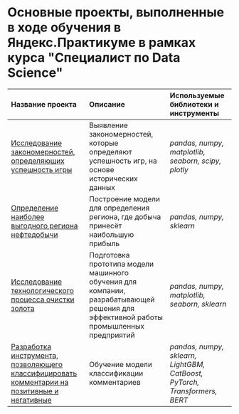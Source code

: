 # Основные проекты, выполненные в ходе обучения в Яндекс.Практикуме в рамках курса "Специалист по Data Science"

| Название проекта | Описание | Используемые библиотеки и инструменты | 
| :---------------------- | :---------------------- | :---------------------- |
| [Исследование закономерностей, определяющих успешность игры](store_games) | Выявление закономерностей, которые определяют успешность игр, на основе исторических данных | *pandas, numpy, matplotlib, seaborn, scipy, plotly* |
| [Определение наиболее выгодного региона нефтедобычи](petroleum_regions) | Построение модели для определения региона, где добыча принесёт наибольшую прибыль | *pandas, numpy, sklearn* |
| [Исследование технологического процесса очистки золота](gold_recovery) | Подготовка прототипа модели машинного обучения для компании, разрабатывающей решения для эффективной работы промышленных предприятий | *pandas, numpy, matplotlib, seaborn, sklearn* |
| [Разработка инструмента, позволяющего классифицировать комментарии на позитивные и негативные](toxic_comments) | Обучение модели классификации комментариев | *pandas, numpy, sklearn, LightGBM, CatBoost, PyTorch, Transformers, BERT* |
